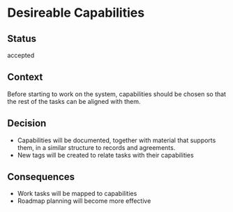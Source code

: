 # Desireable Capabilities

## Status

accepted

## Context

Before starting to work on the system, capabilities should be chosen so that the rest of the tasks can be aligned with them.

## Decision

- Capabilities will be documented, together with material that supports them, in a similar structure to records and agreements.
- New tags will be created to relate tasks with their capabilities

## Consequences

- Work tasks will be mapped to capabilities
- Roadmap planning will become more effective